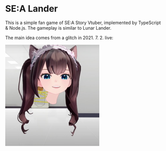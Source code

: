# SE:A Lander

This is a simple fan game of SE:A Story Vtuber, implemented by TypeScript & Node.js. The gameplay is similar to Lunar Lander.

The main idea comes from a glitch in 2021. 7. 2. live:

<img src="docs/beheaded_sea.png" width="300px" alt="Beheaded SE:A" />
